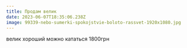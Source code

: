 ```yaml
---
title: Продам велик
date: 2023-06-07T18:35:06.238Z
image: 99339-nebo-sumerki-spokojstvie-boloto-rassvet-1920x1080.jpg
---
```

в﻿елик хороший можно кататься 1800грн
